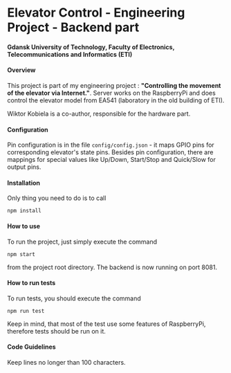 Elevator Control - Engineering Project - Backend part
============
#### Gdansk University of Technology, Faculty of Electronics, Telecommunications and Informatics (ETI)

#### Overview

This project is part of my engineering project : **"Controlling the movement of the elevator via Internet."**. 
Server works on the RaspberryPi and does control the elevator model from EA541 
(laboratory in the old building of ETI).

Wiktor Kobiela is a co-author, responsible for the hardware part.

#### Configuration

Pin configuration is in the file `config/config.json` - it maps GPIO pins 
for corresponding elevator's state pins.
Besides pin configuration, there are mappings for special values like Up/Down,
Start/Stop and Quick/Slow for output pins.

#### Installation

Only thing you need to do is to call

`npm install`

#### How to use

To run the project, just simply execute the command

`npm start`

from the project root directory. The backend is now running on port 8081.

#### How to run tests

To run tests, you should execute the command

`npm run test`

Keep in mind, that most of the test use some features of RaspberryPi, therefore
tests should be run on it.

#### Code Guidelines

Keep lines no longer than 100 characters.
